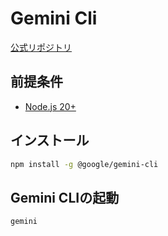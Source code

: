 # Gemini Cli

[公式リポジトリ](https://github.com/google-gemini/gemini-cli)

## 前提条件

- [Node.js 20+](https://github.com/room202/react?tab=readme-ov-file#volta-%E3%82%92%E3%82%A4%E3%83%B3%E3%82%B9%E3%83%88%E3%83%BC%E3%83%AB)

## インストール

```bash
npm install -g @google/gemini-cli
```

## Gemini CLIの起動

```bash
gemini
```
